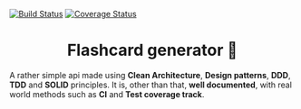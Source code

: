 [![Build Status](https://app.travis-ci.com/saymow/flashcard-generator.svg?branch=master)](https://app.travis-ci.com/saymow/flashcard-generator) [![Coverage Status](https://coveralls.io/repos/github/saymow/flashcard-generator/badge.svg?branch=master)](https://coveralls.io/github/saymow/flashcard-generator?branch=master)

<h1 align='center'>Flashcard generator 🚀</h1>

<p>A rather simple api made using <b>Clean Architecture</b>, <b>Design patterns</b>, <b>DDD</b>, <b>TDD</b> and <b>SOLID</b> principles. It is, other than that, <b>well documented</b>, with real world methods such as <b>CI</b> and <b>Test coverage track</b>.</p> 